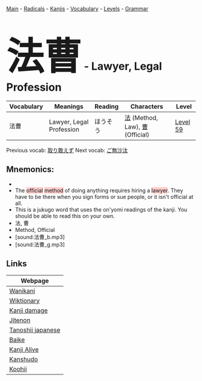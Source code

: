 <style> bigfont {font-size: 100px}</style>
[Main](../README.md) -
[Radicals](../radicals.md) -
[Kanjis](../kanjis.md) -
[Vocabulary](../vocabulary.md) -
[Levels](../levels.md) -
[Grammar](../grammar.md)
# <bigfont> 法曹</bigfont> - Lawyer, Legal Profession 

| Vocabulary | Meanings | Reading | Characters | Level |
| --- | --- | --- | --- | --- |
| 法曹 | Lawyer, Legal Profession | ほうそう |  [法](../kanjis/法.md) (Method, Law), [曹](../kanjis/曹.md) (Official) | [Level 59](../levels/wk_level59.md) |

Previous vocab: [取り敢えず](取り敢えず.md) Next vocab: [ご無沙汰](ご無沙汰.md) 

## Mnemonics:

* 
* The <span style="background-color:#ffcccb"> official</span> <span style="background-color:#ffcccb"> method</span> of doing anything requires hiring a <span style="background-color:#ffcccb"> lawyer</span>. They have to be there when you sign forms or sue people, or it isn't official at all.
* This is a jukugo word that uses the on'yomi readings of the kanji. You should be able to read this on your own.
* 法, 曹
* Method, Official
* [sound:法曹_b.mp3]
* [sound:法曹_g.mp3]


## Links 

| Webpage |
| --- |
| [Wanikani          ](https://www.wanikani.com/kanji/法曹) |
| [Wiktionary        ](https://en.wiktionary.org/wiki/法曹) |
| [Kanji damage      ](http://www.kanjidamage.com/kanji/search?utf8=✓&q=法曹) |
| [Jitenon           ](https://jitenon.com/kanji/法曹) |
| [Tanoshii japanese ](https://www.tanoshiijapanese.com/dictionary/kanji.cfm?k=法曹) |
| [Baike             ](https://baike.baidu.com/item/法曹) |
| [Kanji Alive       ](https://app.kanjialive.com/法曹) |
| [Kanshudo          ](https://www.kanshudo.com/searchmn?q=法曹) |
| [Koohii            ](https://kanji.koohii.com/study/kanji/法曹) |
